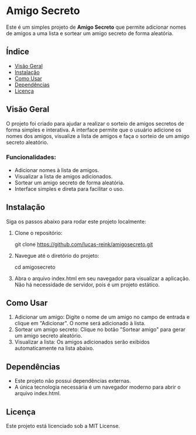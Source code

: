 # Amigo Secreto

Este é um simples projeto de **Amigo Secreto** que permite adicionar nomes de amigos a uma lista e sortear um amigo secreto de forma aleatória.

## Índice
- [Visão Geral](#visao-geral)
- [Instalação](#instalacao)
- [Como Usar](#como-usar)
- [Dependências](#dependencias)
- [Licença](#licenca)

## Visão Geral

O projeto foi criado para ajudar a realizar o sorteio de amigos secretos de forma simples e interativa. A interface permite que o usuário adicione os nomes dos amigos, visualize a lista de amigos e faça o sorteio de um amigo secreto aleatório.

### Funcionalidades:
- Adicionar nomes à lista de amigos.
- Visualizar a lista de amigos adicionados.
- Sortear um amigo secreto de forma aleatória.
- Interface simples e direta para facilitar o uso.

## Instalação

Siga os passos abaixo para rodar este projeto localmente:

1. Clone o repositório:
   
   git clone https://github.com/lucas-reink/amigosecreto.git
   
2. Navegue até o diretório do projeto:

    cd amigosecreto

3. Abra o arquivo index.html em seu navegador para visualizar a aplicação. Não há necessidade de servidor, pois é um projeto estático.

## Como Usar

1. Adicionar um amigo: Digite o nome de um amigo no campo de entrada e clique em "Adicionar". O nome será adicionado à lista.
2. Sortear um amigo secreto: Clique no botão "Sortear amigo" para gerar um amigo secreto aleatório.
3. Visualizar a lista: Os amigos adicionados serão exibidos automaticamente na lista abaixo.

## Dependências

- Este projeto não possui dependências externas.
- A única tecnologia necessária é um navegador moderno para abrir o arquivo index.html.

## Licença

Este projeto está licenciado sob a MIT License.